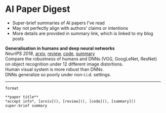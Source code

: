 # AI Paper Digest

- Super-brief summaries of AI papers I've read
- May not perfectly align with authors' claims or intentions
- More details are provided in summary link, which is linked to my blog posts





**Generalisation in humans and deep neural networks**    
*NeurIPS 2018*, 
[arxiv](https://arxiv.org/abs/1808.08750), [review](https://papers.nips.cc/paper_files/paper/2018/hash/0937fb5864ed06ffb59ae5f9b5ed67a9-Abstract.html), [code](https://github.com/rgeirhos/generalisation-humans-DNNs), [summary](https://jasonleex1995.github.io/docs/07_papers/1808.08750.html)  
Compare the robustness of humans and DNNs (VGG, GoogLeNet, ResNet) on object recognition under 12 different image distortions.  
Human visual system is more robust than DNNs.  
DNNs generalize so poorly under non-i.i.d. settings.  





---
```
format

**paper title**  
*accept info*, [arxiv](), [review](), [code](), [summary]()  
super-brief summary

```